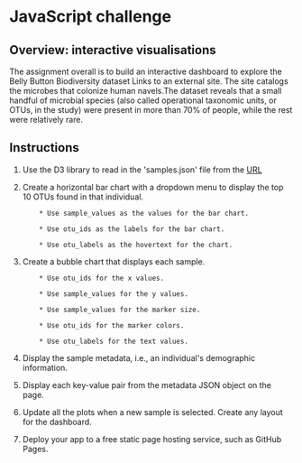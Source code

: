 # JavaScript challenge

## Overview: interactive visualisations

The assignment overall is to build an interactive dashboard to explore the Belly Button Biodiversity dataset Links to an external site. The site catalogs the microbes that colonize human navels.The dataset reveals that a small handful of microbial species (also called operational taxonomic units, or OTUs, in the study) were present in more than 70% of people, while the rest were relatively rare.

## Instructions

1.	Use the D3 library to read in the 'samples.json' file from the [URL](https://2u-data-curriculum-team.s3.amazonaws.com/dataviz-classroom/v1.1/14-Interactive-Web-Visualizations/02-Homework/samples.json)

2.	Create a horizontal bar chart with a dropdown menu to display the top 10 OTUs found in that individual.
   
            * Use sample_values as the values for the bar chart.
   
            * Use otu_ids as the labels for the bar chart.
    
            * Use otu_labels as the hovertext for the chart.
    
3.	Create a bubble chart that displays each sample.

            * Use otu_ids for the x values.
   
            * Use sample_values for the y values.
   
            * Use sample_values for the marker size.
   
            * Use otu_ids for the marker colors.
   
            * Use otu_labels for the text values.

4.	Display the sample metadata, i.e., an individual's demographic information.

5.	Display each key-value pair from the metadata JSON object on the page.

6. Update all the plots when a new sample is selected. Create any layout for the dashboard.

7.	Deploy your app to a free static page hosting service, such as GitHub Pages.



